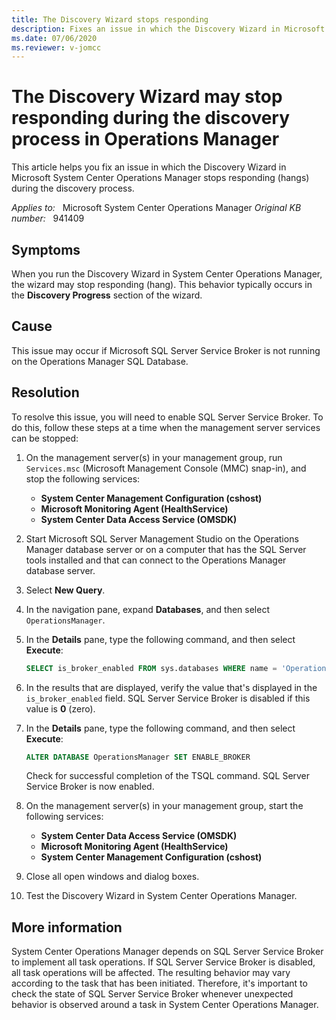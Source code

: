 ```yaml
---
title: The Discovery Wizard stops responding
description: Fixes an issue in which the Discovery Wizard in Microsoft System Center Operations Manager stops responding (hangs) during the discovery process.
ms.date: 07/06/2020
ms.reviewer: v-jomcc
---
```

# The Discovery Wizard may stop responding during the discovery process in Operations Manager

This article helps you fix an issue in which the Discovery Wizard in Microsoft System Center Operations Manager stops responding (hangs) during the discovery process.

_Applies to:_ &nbsp; Microsoft System Center Operations Manager
_Original KB number:_ &nbsp; 941409

## Symptoms

When you run the Discovery Wizard in System Center Operations Manager, the wizard may stop responding (hang). This behavior typically occurs in the **Discovery Progress** section of the wizard.

## Cause

This issue may occur if Microsoft SQL Server Service Broker is not running on the Operations Manager SQL Database.

## Resolution

To resolve this issue, you will need to enable SQL Server Service Broker. To do this, follow these steps at a time when the management server services can be stopped:

1. On the management server(s) in your management group, run `Services.msc` (Microsoft Management Console (MMC) snap-in), and stop the following services:

   - **System Center Management Configuration (cshost)**
   - **Microsoft Monitoring Agent (HealthService)**
   - **System Center Data Access Service (OMSDK)**

2. Start Microsoft SQL Server Management Studio on the Operations Manager database server or on a computer that has the SQL Server tools installed and that can connect to the Operations Manager database server.
3. Select **New Query**.
4. In the navigation pane, expand **Databases**, and then select `OperationsManager`.
5. In the **Details** pane, type the following command, and then select **Execute**:

   ```sql
   SELECT is_broker_enabled FROM sys.databases WHERE name = 'OperationsManager'
   ```

6. In the results that are displayed, verify the value that's displayed in the `is_broker_enabled` field. SQL Server Service Broker is disabled if this value is **0** (zero).
7. In the **Details** pane, type the following command, and then select **Execute**:

   ```sql
   ALTER DATABASE OperationsManager SET ENABLE_BROKER
   ```

   Check for successful completion of the TSQL command. SQL Server Service Broker is now enabled.

8. On the management server(s) in your management group, start the following services:

   - **System Center Data Access Service (OMSDK)**
   - **Microsoft Monitoring Agent (HealthService)**
   - **System Center Management Configuration (cshost)**

9. Close all open windows and dialog boxes.
10. Test the Discovery Wizard in System Center Operations Manager.

## More information

System Center Operations Manager depends on SQL Server Service Broker to implement all task operations. If SQL Server Service Broker is disabled, all task operations will be affected. The resulting behavior may vary according to the task that has been initiated. Therefore, it's important to check the state of SQL Server Service Broker whenever unexpected behavior is observed around a task in System Center Operations Manager.
